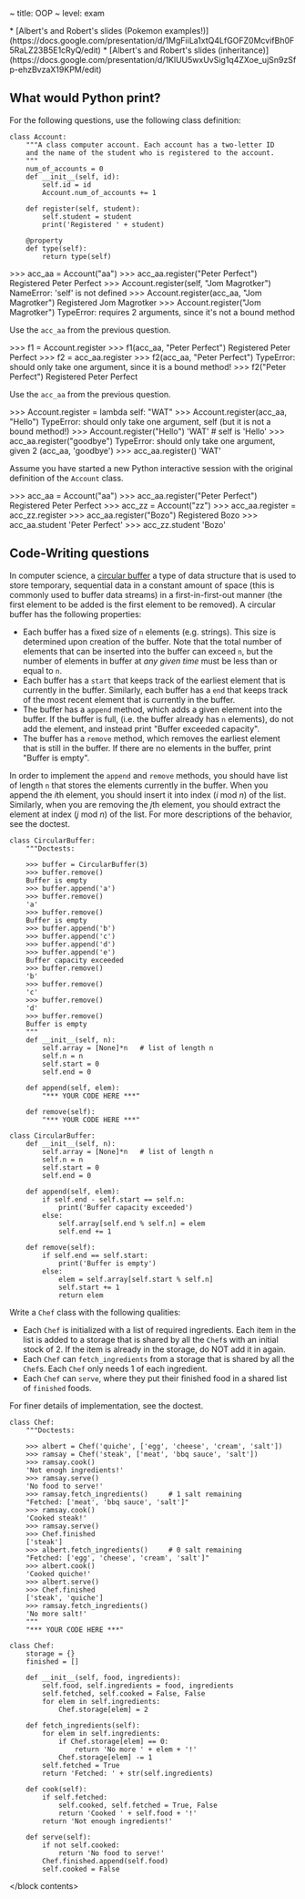 ~ title: OOP
~ level: exam

<block references>
* [Albert's and Robert's slides (Pokemon
  examples!)](https://docs.google.com/presentation/d/1MgFiiLa1xtQ4LfGOFZ0McvifBh0F5RaLZ23B5E1cRyQ/edit)
* [Albert's and Robert's slides (inheritance)](https://docs.google.com/presentation/d/1KlUU5wxUvSig1q4ZXoe_ujSn9zSfp-ehzBvzaX19KPM/edit)
</block references>

<block notes>
</block notes>

<block contents>

What would Python print?
------------------------

For the following questions, use the following class definition:

    class Account:
        """A class computer account. Each account has a two-letter ID
        and the name of the student who is registered to the account.
        """
        num_of_accounts = 0
        def __init__(self, id):
            self.id = id
            Account.num_of_accounts += 1

        def register(self, student):
            self.student = student
            print('Registered ' + student)

        @property
        def type(self):
            return type(self)

<question>

<prompt>
    >>> acc_aa = Account("aa")
    >>> acc_aa.register("Peter Perfect")
    Registered Peter Perfect
    >>> Account.register(self, "Jom Magrotker")
    NameError: 'self' is not defined
    >>> Account.register(acc_aa, "Jom Magrotker")
    Registered Jom Magrotker
    >>> Account.register("Jom Magrotker")
    TypeError: requires 2 arguments, since it's not a bound method
</prompt>

<question>

Use the `acc_aa` from the previous question.

<prompt>
    >>> f1 = Account.register
    >>> f1(acc_aa, "Peter Perfect")
    Registered Peter Perfect
    >>> f2 = acc_aa.register
    >>> f2(acc_aa, "Peter Perfect")
    TypeError: should only take one argument, since it is a bound method!
    >>> f2("Peter Perfect")
    Registered Peter Perfect
</prompt>

<question>

Use the `acc_aa` from the previous question.

<prompt>
    >>> Account.register = lambda self: "WAT"
    >>> Account.register(acc_aa, "Hello")
    TypeError: should only take one argument, self (but it is not a bound method!)
    >>> Account.register("Hello")
    'WAT' # self is 'Hello'
    >>> acc_aa.register("goodbye")
    TypeError: should only take one argument, given 2 (acc_aa, 'goodbye')
    >>> acc_aa.register()
    'WAT'
</prompt>

<question>

Assume you have started a new Python interactive session with the
original definition of the `Account` class.

<prompt>
    >>> acc_aa = Account("aa")
    >>> acc_aa.register("Peter Perfect")
    Registered Peter Perfect
    >>> acc_zz = Account("zz")
    >>> acc_aa.register = acc_zz.register
    >>> acc_aa.register("Bozo")
    Registered Bozo
    >>> acc_aa.student
    'Peter Perfect'
    >>> acc_zz.student
    'Bozo'
</prompt>

Code-Writing questions
----------------------

<question>

In computer science, a [circular buffer](http://en.wikipedia.org/wiki/Circular_buffer)
a type of data structure that is used to store temporary, sequential
data in a constant amount of space (this is commonly used to buffer
data streams) in a first-in-first-out manner (the first element to be
added is the first element to be removed). A circular buffer has the
following properties:

* Each buffer has a fixed size of `n` elements (e.g. strings). This
  size is determined upon creation of the buffer. Note that the total
  number of elements that can be inserted into the buffer can exceed
  `n`, but the number of elements in buffer at *any given time* must
  be less than or equal to `n`.
* Each buffer has a `start` that keeps track of the earliest element
  that is currently in the buffer.  Similarly, each buffer has a `end`
  that keeps track of the most recent element that is currently in the
  buffer.
* The buffer has a `append` method, which adds a given element into the
  buffer. If the buffer is full, (i.e. the buffer already has `n`
  elements), do not add the element, and instead print "Buffer exceeded
  capacity".
* The buffer has a `remove` method, which removes the earliest element
  that is still in the buffer. If there are no elements in the buffer,
  print "Buffer is empty".

In order to implement the `append` and `remove` methods, you should
have list of length `n` that stores the elements currently in the
buffer. When you append the *i*th element, you should insert it into
index (*i* mod *n*) of the list. Similarly, when you are removing the
*j*th element, you should extract the element at index (*j* mod *n*) of
the list. For more descriptions of the behavior, see the doctest.

    class CircularBuffer:
        """Doctests:

        >>> buffer = CircularBuffer(3)
        >>> buffer.remove()
        Buffer is empty
        >>> buffer.append('a')
        >>> buffer.remove()
        'a'
        >>> buffer.remove()
        Buffer is empty
        >>> buffer.append('b')
        >>> buffer.append('c')
        >>> buffer.append('d')
        >>> buffer.append('e')
        Buffer capacity exceeded
        >>> buffer.remove()
        'b'
        >>> buffer.remove()
        'c'
        >>> buffer.remove()
        'd'
        >>> buffer.remove()
        Buffer is empty
        """
        def __init__(self, n):
            self.array = [None]*n   # list of length n
            self.n = n
            self.start = 0
            self.end = 0

        def append(self, elem):
            "*** YOUR CODE HERE ***"

        def remove(self):
            "*** YOUR CODE HERE ***"

<solution>

    class CircularBuffer:
        def __init__(self, n):
            self.array = [None]*n   # list of length n
            self.n = n
            self.start = 0
            self.end = 0

        def append(self, elem):
            if self.end - self.start == self.n:
                print('Buffer capacity exceeded')
            else:
                self.array[self.end % self.n] = elem
                self.end += 1

        def remove(self):
            if self.end == self.start:
                print('Buffer is empty')
            else:
                elem = self.array[self.start % self.n]
                self.start += 1
                return elem

</solution>

<question>

Write a `Chef` class with the following qualities:

* Each `Chef` is initialized with a list of required ingredients. Each
  item in the list is added to a storage that is shared by all the
  `Chef`s with an initial stock of 2. If the item is already in the
  storage, do NOT add it in again.
* Each `Chef` can `fetch_ingredients` from a storage that is shared by
  all the `Chef`s. Each `Chef` only needs 1 of each ingredient.
* Each `Chef` can `serve`, where they put their finished food in a
  shared list of `finished` foods.

For finer details of implementation, see the doctest.

    class Chef:
        """Doctests:

        >>> albert = Chef('quiche', ['egg', 'cheese', 'cream', 'salt'])
        >>> ramsay = Chef('steak', ['meat', 'bbq sauce', 'salt'])
        >>> ramsay.cook()
        'Not enogh ingredients!'
        >>> ramsay.serve()
        'No food to serve!'
        >>> ramsay.fetch_ingredients()     # 1 salt remaining
        "Fetched: ['meat', 'bbq sauce', 'salt']"
        >>> ramsay.cook()
        'Cooked steak!'
        >>> ramsay.serve()
        >>> Chef.finished
        ['steak']
        >>> albert.fetch_ingredients()     # 0 salt remaining
        "Fetched: ['egg', 'cheese', 'cream', 'salt']"
        >>> albert.cook()
        'Cooked quiche!'
        >>> albert.serve()
        >>> Chef.finished
        ['steak', 'quiche']
        >>> ramsay.fetch_ingredients()
        'No more salt!'
        """
        "*** YOUR CODE HERE ***"

<solution>

    class Chef:
        storage = {}
        finished = []

        def __init__(self, food, ingredients):
            self.food, self.ingredients = food, ingredients
            self.fetched, self.cooked = False, False
            for elem in self.ingredients:
                Chef.storage[elem] = 2

        def fetch_ingredients(self):
            for elem in self.ingredients:
                if Chef.storage[elem] == 0:
                    return 'No more ' + elem + '!'
                Chef.storage[elem] -= 1
            self.fetched = True
            return 'Fetched: ' + str(self.ingredients)

        def cook(self):
            if self.fetched:
                self.cooked, self.fetched = True, False
                return 'Cooked ' + self.food + '!'
            return 'Not enough ingredients!'

        def serve(self):
            if not self.cooked:
                return 'No food to serve!'
            Chef.finished.append(self.food)
            self.cooked = False

</solution>

</block contents>
